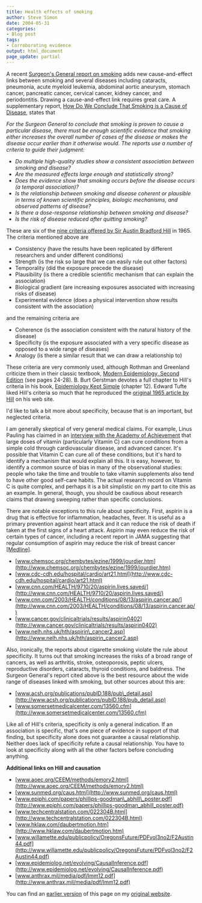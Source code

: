 ```yaml
---
title: Health effects of smoking
author: Steve Simon
date: 2004-05-31
categories:
- Blog post
tags:
- Corroborating evidence
output: html_document
page_update: partial
---
```

A recent [Surgeon's General report on
smoking](http://www.surgeongeneral.gov/library/smokingconsequences/)
adds new cause-and-effect links between smoking and several diseases
including cataracts, pneumonia, acute myeloid leukemia, abdominal aortic
aneurysm, stomach cancer, pancreatic cancer, cervical cancer, kidney
cancer, and periodontitis. Drawing a cause-and-effect link requires
great care. A supplementary report, [How Do We Conclude That Smoking is
a Cause of
Disease](http://www.cdc.gov/tobacco/sgr/sgr_2004/Factsheets/10.htm),
states that

*For the Surgeon General to conclude that smoking is proven to cause a
particular disease, there must be enough scientific evidence that
smoking either increases the overall number of cases of the disease or
makes the disease occur earlier than it otherwise would. The reports use
a number of criteria to guide their judgment:*

-   *Do multiple high-quality studies show a consistent association
    between smoking and disease?*
-   *Are the measured effects large enough and statistically strong?*
-   *Does the evidence show that smoking occurs before the disease
    occurs (a temporal association)?*
-   *Is the relationship between smoking and disease coherent or
    plausible in terms of known scientific principles, biologic
    mechanisms, and observed patterns of disease?*
-   *Is there a dose-response relationship between smoking and disease?*
-   *Is the risk of disease reduced after quitting smoking?*

These are six of the [nine criteria offered by Sir Austin Bradford
Hill](../ask/causation.asp) in 1965. The criteria mentioned above are

-   Consistency (have the results have been replicated by different
    researchers and under different conditions)
-   Strength (is the risk so large that we can easily rule out other
    factors)
-   Temporality (did the exposure precede the disease)
-   Plausibility (is there a credible scientific mechanism that can
    explain the association)
-   Biological gradient (are increasing exposures associated with
    increasing risks of disease)
-   Experimental evidence (does a physical intervention show results
    consistent with the association)

and the remaining criteria are

-   Coherence (is the association consistent with the natural history of
    the disease)
-   Specificity (is the exposure associated with a very specific disease
    as opposed to a wide range of diseases)
-   Analogy (is there a similar result that we can draw a relationship
    to)

These criteria are very commonly used, although Rothman and Greenland
criticize them in their classic textbook, [Modern Epidemiology, Second
Edition](http://www.lww.com/iproduct/?0-316-75780-2) (see pages 24-28).
B. Burt Gerstman devotes a full chapter to Hill's criteria in his book,
[Epidemiology Kept
Simple](http://www.wiley.com/WileyCDA/WileyTitle/productCd-0471400289.html)
(chapter 12). Edward Tufte liked Hill's criteria so much that he
reproduced the [original 1965 article by
Hill](http://www.edwardtufte.com/tufte/hill) on his web site.

I'd like to talk a bit more about specificity, because that is an
important, but neglected criteria.

I am generally skeptical of very general medical claims. For example,
Linus Pauling has claimed in an [interview with the Academy of
Achievement](http://www.achievement.org/autodoc/page/pau0int-4?hb=0)
that large doses of vitamin (particularly Vitamin C) can cure conditions
from a simple cold through cardiovascular disease, and advanced cancer.
It's possible that Vitamin C can cure all of these conditions, but
it's hard to identify a mechanism that would explain all this. It is
easy, however, to identify a common source of bias in many of the
observational studies: people who take the time and trouble to take
vitamin supplements also tend to have other good self-care habits. The
actual research record on Vitamin C is quite complex, and perhaps it is
a bit simplistic on my part to cite this as an example. In general,
though, you should be cautious about research claims that drawing
sweeping rather than specific conclusions.

There are notable exceptions to this rule about specificity. First,
aspirin is a drug that is effective for inflammation, headaches, fever.
It is useful as a primary prevention against heart attack and it can
reduce the risk of death if taken at the first signs of a heart attack.
Aspirin may even reduce the risk of certain types of cancer, including a
recent report in JAMA suggesting that regular consumption of aspirin may
reduce the risk of breast cancer
[\[Medline\]](http://www.ncbi.nlm.nih.gov/entrez/query.fcgi?cmd=retrieve&db=pubmed&list_uids=15161893&dopt=Abstract).

-   [www.chemsoc.org/chembytes/ezine/1999/jourdier.htm](http://www.chemsoc.org/chembytes/ezine/1999/jourdier.htm)
-   [www.cdc-cdh.edu/hospital/cardio/art21.html](http://www.cdc-cdh.edu/hospital/cardio/art21.html)
-   [www.cnn.com/HEALTH/9710/20/aspirin.lives.saved/](http://www.cnn.com/HEALTH/9710/20/aspirin.lives.saved/)
-   [www.cnn.com/2003/HEALTH/conditions/08/13/aspirin.cancer.ap/](http://www.cnn.com/2003/HEALTH/conditions/08/13/aspirin.cancer.ap/)
-   [www.cancer.gov/clinicaltrials/results/aspirin0402](http://www.cancer.gov/clinicaltrials/results/aspirin0402)
-   [www.nelh.nhs.uk/hth/aspirin\_cancer2.asp](http://www.nelh.nhs.uk/hth/aspirin_cancer2.asp)

Also, ironically, the reports about cigarette smoking violate the rule
about specificity. It turns out that smoking increases the risks of a
broad range of cancers, as well as arthritis, stroke, osteoporosis,
peptic ulcers, reproductive disorders, cataracts, thyroid conditions,
and baldness. The Surgeon General's report cited above is the best
resource about the wide range of diseases linked with smoking, but other
sources about this are:

-   [www.acsh.org/publications/pubID.188/pub\_detail.asp](http://www.acsh.org/publications/pubID.188/pub_detail.asp)
-   [www.somersetmedicalcenter.com/13560.cfm](http://www.somersetmedicalcenter.com/13560.cfm)

Like all of Hill's criteria, specificity is only a general indication.
If an association is specific, that's one piece of evidence in support
of that finding, but specificity alone does not guarantee a causal
relationship. Neither does lack of specificity refute a causal
relationship. You have to look at specificity along with all the other
factors before concluding anything.

**Additional links on Hill and causation**

-   [www.aoec.org/CEEM/methods/emory2.html](http://www.aoec.org/CEEM/methods/emory2.html)
-   [www.sunmed.org/caus.html](http://www.sunmed.org/caus.html)
-   [www.epiphi.com/papers/phillips-goodman\_abhill\_poster.pdf](http://www.epiphi.com/papers/phillips-goodman_abhill_poster.pdf)
-   [www.techcentralstation.com/022304B.html](http://www.techcentralstation.com/022304B.html)
-   [www.hklaw.com/daubertmotion.htm](http://www.hklaw.com/daubertmotion.htm)
-   [www.willamette.edu/publicpolicy/OregonsFuture/PDFvol3no2/F2Austin44.pdf](http://www.willamette.edu/publicpolicy/OregonsFuture/PDFvol3no2/F2Austin44.pdf)
-   [www.epidemiolog.net/evolving/CausalInference.pdf](http://www.epidemiolog.net/evolving/CausalInference.pdf)
-   [www.anthrax.mil/media/pdf/Imm12.pdf](http://www.anthrax.mil/media/pdf/Imm12.pdf)

You can find an [earlier version](http://www.pmean.com/04/smoking.html) of this page on my [original website](http://www.pmean.com/original_site.html).
